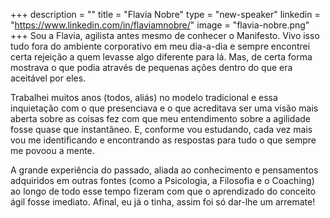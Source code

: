 +++
description = ""
title = "Flavia Nobre"
type = "new-speaker"
linkedin = "https://www.linkedin.com/in/flaviamnobre/"
image = "flavia-nobre.png"
+++
Sou a Flavia, agilista antes mesmo de conhecer o Manifesto. Vivo isso tudo fora do ambiente corporativo em meu dia-a-dia e sempre encontrei certa rejeição a quem levasse algo diferente para lá. Mas, de certa forma mostrava o que podia através de pequenas ações dentro do que era aceitável por eles.

Trabalhei muitos anos (todos, aliás) no modelo tradicional e essa inquietação com o que presenciava e o que acreditava ser uma visão mais aberta sobre as coisas fez com que meu entendimento sobre a agilidade fosse quase que instantâneo. E, conforme vou estudando, cada vez mais vou me identificando e encontrando as respostas para tudo o que sempre me povoou a mente.

A grande experiência do passado, aliada ao conhecimento e pensamentos adquiridos em outras fontes (como a Psicologia, a Filosofia e o Coaching) ao longo de todo esse tempo fizeram com que o aprendizado do conceito ágil fosse imediato. Afinal, eu já o tinha, assim foi só dar-lhe um arremate!